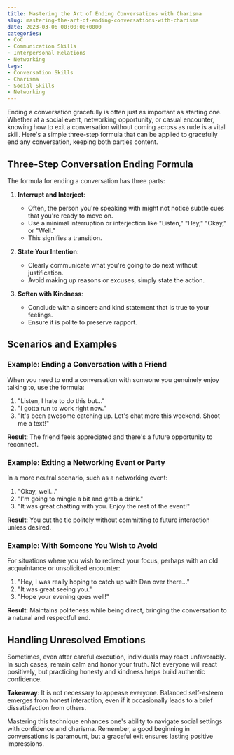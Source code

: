 ```yaml
---
title: Mastering the Art of Ending Conversations with Charisma
slug: mastering-the-art-of-ending-conversations-with-charisma
date: 2023-03-06 00:00:00+0000
categories:
- CoC
- Communication Skills
- Interpersonal Relations
- Networking 
tags:
- Conversation Skills
- Charisma
- Social Skills
- Networking
---
```


Ending a conversation gracefully is often just as important as starting one. Whether at a social event, networking opportunity, or casual encounter, knowing how to exit a conversation without coming across as rude is a vital skill. Here's a simple three-step formula that can be applied to gracefully end any conversation, keeping both parties content.

## Three-Step Conversation Ending Formula

The formula for ending a conversation has three parts:

1. **Interrupt and Interject**:
   - Often, the person you're speaking with might not notice subtle cues that you're ready to move on.
   - Use a minimal interruption or interjection like "Listen," "Hey," "Okay," or "Well."
   - This signifies a transition.

2. **State Your Intention**:
   - Clearly communicate what you're going to do next without justification.
   - Avoid making up reasons or excuses, simply state the action.

3. **Soften with Kindness**:
   - Conclude with a sincere and kind statement that is true to your feelings.
   - Ensure it is polite to preserve rapport.

## Scenarios and Examples

### Example: Ending a Conversation with a Friend

When you need to end a conversation with someone you genuinely enjoy talking to, use the formula:

1. "Listen, I hate to do this but..."
2. "I gotta run to work right now."
3. "It's been awesome catching up. Let's chat more this weekend. Shoot me a text!"

**Result**: The friend feels appreciated and there's a future opportunity to reconnect.

### Example: Exiting a Networking Event or Party

In a more neutral scenario, such as a networking event:

1. "Okay, well..."
2. "I'm going to mingle a bit and grab a drink."
3. "It was great chatting with you. Enjoy the rest of the event!"

**Result**: You cut the tie politely without committing to future interaction unless desired.

### Example: With Someone You Wish to Avoid

For situations where you wish to redirect your focus, perhaps with an old acquaintance or unsolicited encounter:

1. "Hey, I was really hoping to catch up with Dan over there..."
2. "It was great seeing you."
3. "Hope your evening goes well!"

**Result**: Maintains politeness while being direct, bringing the conversation to a natural and respectful end.

## Handling Unresolved Emotions

Sometimes, even after careful execution, individuals may react unfavorably. In such cases, remain calm and honor your truth. Not everyone will react positively, but practicing honesty and kindness helps build authentic confidence.

**Takeaway**: It is not necessary to appease everyone. Balanced self-esteem emerges from honest interaction, even if it occasionally leads to a brief dissatisfaction from others.

Mastering this technique enhances one's ability to navigate social settings with confidence and charisma. Remember, a good beginning in conversations is paramount, but a graceful exit ensures lasting positive impressions.
